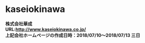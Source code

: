 # kaseiokinawa
<B>株式会社華成<B><BR>
URL:http://www.kaseiokinawa.co.jp/<BR>
上記会社ホームページの作成日時：2018/07/10～2018/07/13 三日<BR>
